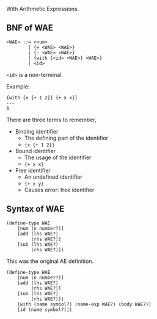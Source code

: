 With Arithmetic Expressions.

## BNF of WAE

```
<WAE> ::= <num>
		| {+ <WAE> <WAE>}
		| {- <WAE> <WAE>}
		| {with {<id> <WAE>} <WAE>}
		| <id>
```

`<id>` is a non-terminal.

Example:
```
{with {x {+ 1 2}} {+ x x}}
---
6
```

There are three terms to remember,
* Binding identifier
	* The defining part of the identifier
	* `{x {+ 1 2}}`
* Bound identifier
	* The usage of the identifier
	* `{+ x x}`
* Free identifier
	* An undefined identifier
	* `{+ x y}`
	* Causes error: free identifier

## Syntax of WAE

```
(define-type WAE
	[num (n number?)]
	[add (lhs WAE?)
		 (rhs WAE?)]
	[sub (lhs WAE?)
		 (rhs WAE?)])
```
This was the original AE definition.

```
(define-type WAE
	[num (n number?)]
	[add (lhs WAE?)
		 (rhs WAE?)]
	[sub (lhs WAE?)
		 (rhs WAE?)])
	[with (name symbol?) (name-exp WAE?) (body WAE?)]
	[id (name symbol?)])
```